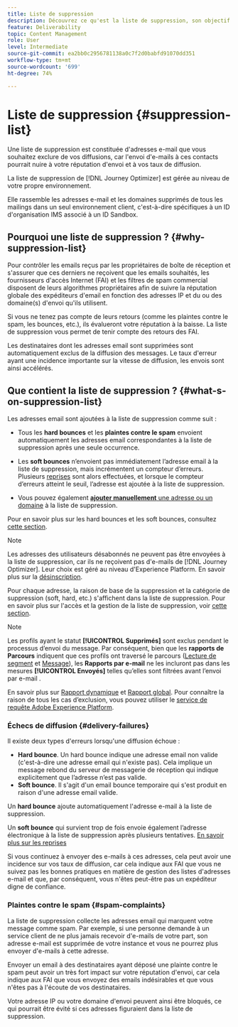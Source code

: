 ```yaml
---
title: Liste de suppression
description: Découvrez ce qu'est la liste de suppression, son objectif et ce qu'elle contient.
feature: Deliverability
topic: Content Management
role: User
level: Intermediate
source-git-commit: ea2bb0c2956781138a0c7f2d0babfd91070dd351
workflow-type: tm+mt
source-wordcount: '699'
ht-degree: 74%

---
```


# Liste de suppression {#suppression-list}

Une liste de suppression est constituée d&#39;adresses e-mail que vous souhaitez exclure de vos diffusions, car l&#39;envoi d&#39;e-mails à ces contacts pourrait nuire à votre réputation d&#39;envoi et à vos taux de diffusion.

La liste de suppression de [!DNL Journey Optimizer] est gérée au niveau de votre propre environnement.

Elle rassemble les adresses e-mail et les domaines supprimés de tous les mailings dans un seul environnement client, c&#39;est-à-dire spécifiques à un ID d&#39;organisation IMS associé à un ID Sandbox.

<!--It gathers spam complaints, hard bounces, and soft bounces that occur consistently.-->

## Pourquoi une liste de suppression ?  {#why-suppression-list}

Pour contrôler les emails reçus par les propriétaires de boîte de réception et s&#39;assurer que ces derniers ne reçoivent que les emails souhaités, les fournisseurs d&#39;accès Internet (FAI) et les filtres de spam commercial disposent de leurs algorithmes propriétaires afin de suivre la réputation globale des expéditeurs d&#39;email en fonction des adresses IP et du ou des domaine(s) d&#39;envoi qu&#39;ils utilisent.

Si vous ne tenez pas compte de leurs retours (comme les plaintes contre le spam, les bounces, etc.), ils évalueront votre réputation à la baisse. La liste de suppression vous permet de tenir compte des retours des FAI.

Les destinataires dont les adresses email sont supprimées sont automatiquement exclus de la diffusion des messages. Le taux d&#39;erreur ayant une incidence importante sur la vitesse de diffusion, les envois sont ainsi accélérés.

## Que contient la liste de suppression ?  {#what-s-on-suppression-list}

Les adresses email sont ajoutées à la liste de suppression comme suit :

* Tous les **hard bounces** et les **plaintes contre le spam** envoient automatiquement les adresses email correspondantes à la liste de suppression après une seule occurrence.

* Les **soft bounces**<!--and temporary **ignored** errors--> n’envoient pas immédiatement l’adresse email à la liste de suppression, mais incrémentent un compteur d’erreurs. Plusieurs [reprises](configuration/retries.md) sont alors effectuées, et lorsque le compteur d’erreurs atteint le seuil, l’adresse est ajoutée à la liste de suppression.

* Vous pouvez également [**ajouter manuellement** une adresse ou un domaine](configuration/manage-suppression-list.md#add-addresses-and-domains) à la liste de suppression.

Pour en savoir plus sur les hard bounces et les soft bounces, consultez [cette section](#delivery-failures).

>[!NOTE]
>
>Les adresses des utilisateurs désabonnés ne peuvent pas être envoyées à la liste de suppression, car ils ne reçoivent pas d&#39;e-mails de [!DNL Journey Optimizer]. Leur choix est géré au niveau d&#39;Experience Platform. En savoir plus sur la [désinscription](../using/consent.md).
<!--Email addresses of recipients who **unsubscribe** from your sendings are NOT sent to the suppression list. Confirmed by eng.: "Subscribe and Unsubscribe are handled by the Consent/Subscription service. A user that opts out will not make it to the suppression list – we won’t send them emails."-->

Pour chaque adresse, la raison de base de la suppression et la catégorie de suppression (soft, hard, etc.) s&#39;affichent dans la liste de suppression. Pour en savoir plus sur l&#39;accès et la gestion de la liste de suppression, voir [cette section](configuration/manage-suppression-list.md).

<!--Once a message is sent, the message logs allow you to view the delivery status for each recipient and the associated failure type and reason. [Learn more about monitoring message execution](monitoring.md). NO ACCESS TO LOGS YET-->

>[!NOTE]
>
>Les profils ayant le statut **[!UICONTROL Supprimés]** sont exclus pendant le processus d’envoi du message. Par conséquent, bien que les **rapports de Parcours** indiquent que ces profils ont traversé le parcours ([Lecture de segment](building-journeys/read-segment.md) et [Message](building-journeys/journeys-message.md)), les **Rapports par e-mail** ne les incluront pas dans les mesures **[!UICONTROL Envoyés]** telles qu’elles sont filtrées avant l’envoi par e-mail .
>
>En savoir plus sur [Rapport dynamique](reports/live-report.md) et [Rapport global](reports/global-report.md). Pour connaître la raison de tous les cas d’exclusion, vous pouvez utiliser le [service de requête Adobe Experience Platform](https://experienceleague.adobe.com/docs/experience-platform/query/api/getting-started.html).

### Échecs de diffusion {#delivery-failures}

Il existe deux types d&#39;erreurs lorsqu&#39;une diffusion échoue :

* **Hard bounce**. Un hard bounce indique une adresse email non valide (c&#39;est-à-dire une adresse email qui n&#39;existe pas). Cela implique un message rebond du serveur de messagerie de réception qui indique explicitement que l’adresse n’est pas valide.
* **Soft bounce**. Il s&#39;agit d&#39;un email bounce temporaire qui s&#39;est produit en raison d&#39;une adresse email valide.
<!--* **Ignored**. This is an email bounce that occurred for a valid email address but is known to be temporary, such as a failed connection attempt, a temporary Spam-related issue (email reputation), or a temporary technical issue.-->

Un **hard bounce** ajoute automatiquement l&#39;adresse e-mail à la liste de suppression.

Un **soft bounce** <!--or an **ignored** error--> qui survient trop de fois envoie également l’adresse électronique à la liste de suppression après plusieurs tentatives. [En savoir plus sur les reprises](configuration/retries.md)

Si vous continuez à envoyer des e-mails à ces adresses, cela peut avoir une incidence sur vos taux de diffusion, car cela indique aux FAI que vous ne suivez pas les bonnes pratiques en matière de gestion des listes d&#39;adresses e-mail et que, par conséquent, vous n&#39;êtes peut-être pas un expéditeur digne de confiance.

### Plaintes contre le spam {#spam-complaints}

La liste de suppression collecte les adresses email qui marquent votre message comme spam. Par exemple, si une personne demande à un service client de ne plus jamais recevoir d&#39;e-mails de votre part, son adresse e-mail est supprimée de votre instance et vous ne pourrez plus envoyer d&#39;e-mails à cette adresse.

Envoyer un email à des destinataires ayant déposé une plainte contre le spam peut avoir un très fort impact sur votre réputation d&#39;envoi, car cela indique aux FAI que vous envoyez des emails indésirables et que vous n&#39;êtes pas à l&#39;écoute de vos destinataires.

Votre adresse IP ou votre domaine d&#39;envoi peuvent ainsi être bloqués, ce qui pourrait être évité si ces adresses figuraient dans la liste de suppression.

<!--### Unsubscriptions {#unsubscriptions}

Every email sent to recipients must include an unsubscribe link. Upon clicking this link, if a recipient confirms [opting out](consent.md), the corresponding email address is immediately sent to the suppression list. This user must not receive communication from your brand until subscribed again.
NOT TRUE > "Subscribe and Unsubscribe are handled by the Consent/Subscription service. A user that opts out will not make it to the suppression list – we won’t send them emails."-->

<!--MOVED to Configuration/Retries section

The threshold is set at three errors:
* For the same delivery, at the third attempt, the address is suppressed.
* If there are different deliveries and two errors occur at least 24 hours apart, the error counter is incremented upon each error and the address is also suppressed at the third attempt.
When a delivery is successful after a retry, the error counter of the address is reinitialized.

### Retries {#retries}

If a message fails due to a temporary bounce of the **Ignored** type, retries will be performed for **3.5 days** from the time the message was added to the email queue.

The minimum delay between retries and the maximum number of retries to be performed are ///managed by the Enhanced MTA/// based on how well an IP is performing, both historically and currently at a given domain.

After 3.5 days, any message in the retry queue will be removed from the queue and sent back as a bounce.-->
